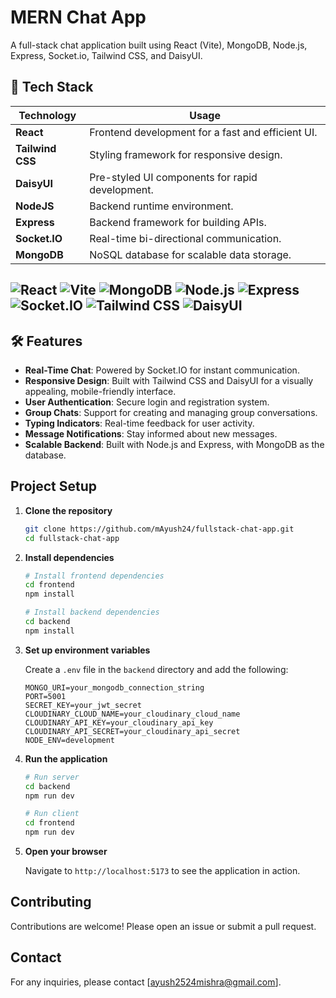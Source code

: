 # MERN Chat App

A full-stack chat application built using React (Vite), MongoDB, Node.js, Express, Socket.io, Tailwind CSS, and DaisyUI.


## 🔧 Tech Stack

| **Technology**      | **Usage**                                      |
|----------------------|-----------------------------------------------|
| **React** | Frontend development for a fast and efficient UI. |
| **Tailwind CSS** | Styling framework for responsive design.       |
| **DaisyUI** | Pre-styled UI components for rapid development.|
| **NodeJS** | Backend runtime environment.                  |
| **Express** | Backend framework for building APIs.          |
| **Socket.IO** | Real-time bi-directional communication.       |
| **MongoDB** | NoSQL database for scalable data storage.     |

![React](https://img.shields.io/badge/React-20232A?style=for-the-badge&logo=react&logoColor=61DAFB)
![Vite](https://img.shields.io/badge/Vite-646CFF?style=for-the-badge&logo=vite&logoColor=white)
![MongoDB](https://img.shields.io/badge/MongoDB-4EA94B?style=for-the-badge&logo=mongodb&logoColor=white)
![Node.js](https://img.shields.io/badge/Node.js-339933?style=for-the-badge&logo=node.js&logoColor=white)
![Express](https://img.shields.io/badge/Express-000000?style=for-the-badge&logo=express&logoColor=white)
![Socket.IO](https://img.shields.io/badge/Socket.IO-010101?style=for-the-badge&logo=socket.io&logoColor=white)
![Tailwind CSS](https://img.shields.io/badge/TailwindCSS-06B6D4?style=for-the-badge&logo=tailwindcss&logoColor=white)
![DaisyUI](https://img.shields.io/badge/DaisyUI-5A67D8?style=for-the-badge&logo=daisyui&logoColor=white)
---

## 🛠 Features
- **Real-Time Chat**: Powered by Socket.IO for instant communication.
- **Responsive Design**: Built with Tailwind CSS and DaisyUI for a visually appealing, mobile-friendly interface.
- **User Authentication**: Secure login and registration system.
- **Group Chats**: Support for creating and managing group conversations.
- **Typing Indicators**: Real-time feedback for user activity.
- **Message Notifications**: Stay informed about new messages.
- **Scalable Backend**: Built with Node.js and Express, with MongoDB as the database.

## Project Setup

1. **Clone the repository**
    ```bash
    git clone https://github.com/mAyush24/fullstack-chat-app.git
    cd fullstack-chat-app
    ```

2. **Install dependencies**
    ```bash
    # Install frontend dependencies
    cd frontend
    npm install

    # Install backend dependencies
    cd backend
    npm install
    ```

3. **Set up environment variables**

    Create a `.env` file in the `backend` directory and add the following:
    ```env
    MONGO_URI=your_mongodb_connection_string
    PORT=5001
    SECRET_KEY=your_jwt_secret
    CLOUDINARY_CLOUD_NAME=your_cloudinary_cloud_name
    CLOUDINARY_API_KEY=your_cloudinary_api_key
    CLOUDINARY_API_SECRET=your_cloudinary_api_secret
    NODE_ENV=development
    ```

4. **Run the application**

    ```bash
    # Run server
    cd backend
    npm run dev

    # Run client
    cd frontend
    npm run dev
    ```

5. **Open your browser**

    Navigate to `http://localhost:5173` to see the application in action.

## Contributing

Contributions are welcome! Please open an issue or submit a pull request.

## Contact

For any inquiries, please contact [ayush2524mishra@gmail.com].
